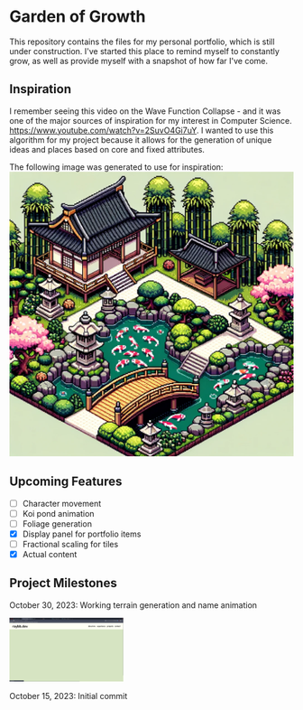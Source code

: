 # Garden of Growth

This repository contains the files for my personal portfolio, which is still
under construction. I've started this place to remind myself to constantly grow,
as well as provide myself with a snapshot of how far I've come.

## Inspiration

I remember seeing this video on the Wave Function Collapse - and it was one of
the major sources of inspiration for my interest in Computer Science.
https://www.youtube.com/watch?v=2SuvO4Gi7uY. I wanted to use this algorithm for
my project because it allows for the generation of unique ideas and places based
on core and fixed attributes.

The following image was generated to use for inspiration:
![design2](https://raw.githubusercontent.com/raybbian/garden-of-growth/master/planning/design2.webp)

## Upcoming Features

- [ ] Character movement
- [ ] Koi pond animation
- [ ] Foliage generation
- [x] Display panel for portfolio items
- [ ] Fractional scaling for tiles
- [x] Actual content

## Project Milestones

October 30, 2023: Working terrain generation and name animation

<img src="/assets/devlog/tiles-name-demo.gif" width="40%" height="40%"/>

October 15, 2023: Initial commit
